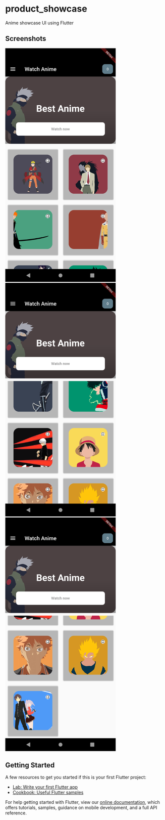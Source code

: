 # product_showcase

Anime showcase UI using Flutter

## Screenshots

<p>
  <img src="./Screenshots/ss1.png" width="350" title="SS1"> 
  <img src="./Screenshots/ss2.png" width="350" title="SS2">
  <img src="./Screenshots/ss3.png" width="350" title="SS3"> 
</p>

## Getting Started

A few resources to get you started if this is your first Flutter project:

- [Lab: Write your first Flutter app](https://flutter.dev/docs/get-started/codelab)
- [Cookbook: Useful Flutter samples](https://flutter.dev/docs/cookbook)

For help getting started with Flutter, view our
[online documentation](https://flutter.dev/docs), which offers tutorials,
samples, guidance on mobile development, and a full API reference.
